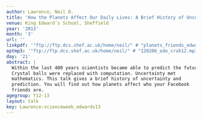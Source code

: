 ```yaml
---
author: Lawrence, Neil D.
title: 'How the Planets Affect Our Daily Lives: A Brief History of Uncertainty'
venue: King Edward’s School, Sheffield
year: '2013'
month: '3'
url: ''
linkpdf: '"ftp://ftp.dcs.shef.ac.uk/home/neil/" # "planets_friends_edwards13.pdf"'
optmp3: '"ftp://ftp.dcs.shef.ac.uk/home/neil/" # "120206_ode_cruk12.mp3"'
day: '21'
abstract: |
  Within the last 400 years scientists became able to predict the future.
  Crystal balls were replaced with computation. Uncertainty met
  mathematics. This talk gives a brief history of uncertainty and
  prediction. You will find out how planets affect who your Facebook
  friends are.
agegroup: Y12-13
layout: talk
key: Lawrence:scienceweek_edwards13
---
```

